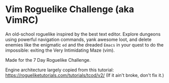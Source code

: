 # Vim Roguelike Challenge (aka VimRC)

An old-school roguelike inspired by the best text editor.  Explore dungeons using powerful navigation commands, yank awesome loot, and delete enemies like the enigmatic `ed` and the dreaded `Emacs` in your quest to do the impossible: exiting the Very Intimidating Maze (vim).

Made for the 7 Day Roguelike Challenge.

Engine architecture largely copied from this tutorial:
https://rogueliketutorials.com/tutorials/tcod/v2/
(If it ain't broke, don't fix it.)
